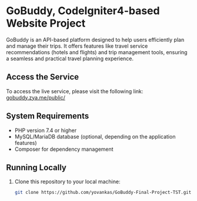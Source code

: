 # GoBuddy, CodeIgniter4-based Website Project

GoBuddy is an API-based platform designed to help users efficiently plan and manage their trips. It offers features like travel service recommendations (hotels and flights) and trip management tools, ensuring a seamless and practical travel planning experience.

## Access the Service  
To access the live service, please visit the following link:  
[gobuddy.zya.me/public/](http://gobuddy.zya.me/public/)

## System Requirements  
- PHP version 7.4 or higher  
- MySQL/MariaDB database (optional, depending on the application features)  
- Composer for dependency management  

## Running Locally  
1. Clone this repository to your local machine:  
   ```bash
   git clone https://github.com/yovankas/GoBuddy-Final-Project-TST.git
